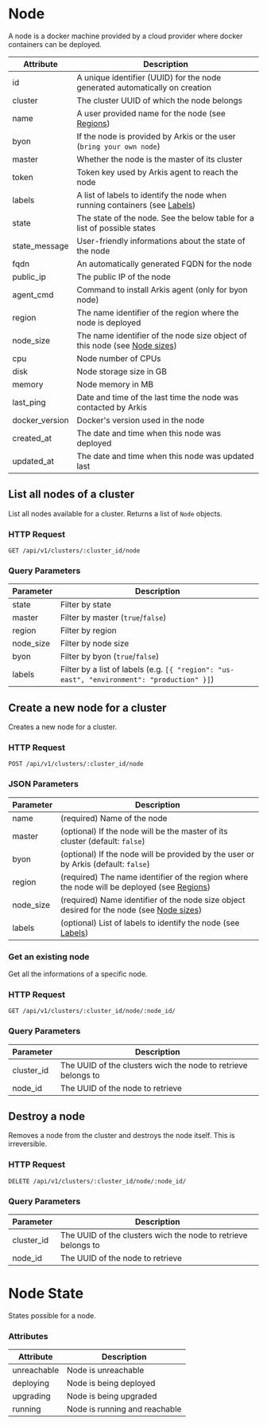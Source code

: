 # Node

A node is a docker machine provided by a cloud provider where docker containers
can be deployed.

Attribute   | Description
----------- | -----------
id          | A unique identifier (UUID) for the node generated automatically on creation
cluster     | The cluster UUID of which the node belongs
name        | A user provided name for the node (see [Regions](/#regions))
byon        | If the node is provided by Arkis or the user (`bring your own node`)
master      | Whether the node is the master of its cluster
token       | Token key used by Arkis agent to reach the node
labels      | A list of labels to identify the node when running containers (see [Labels](/#labels))
state       | The state of the node. See the below table for a list of possible states
state_message | User-friendly informations about the state of the node
fqdn        | An automatically generated FQDN for the node
public_ip   | The public IP of the node
agent_cmd   | Command to install Arkis agent (only for byon node)
region      | The name identifier of the region where the node is deployed
node_size   | The name identifier of the node size object of this node (see [Node sizes](/#node-sizes))
cpu         | Node number of CPUs
disk        | Node storage size in GB
memory      | Node memory in MB
last_ping   | Date and time of the last time the node was contacted by Arkis
docker_version | Docker's version used in the node
created_at  | The date and time when this node was deployed
updated_at  | The date and time when this node was updated last

## List all nodes of a cluster

List all nodes available for a cluster. Returns a list of `Node` objects.

### HTTP Request

`GET /api/v1/clusters/:cluster_id/node`

### Query Parameters

Parameter   | Description
----------- | -----------
state       | Filter by state
master      | Filter by master (`true`/`false`)
region      | Filter by region
node_size   | Filter by node size
byon        | Filter by byon (`true`/`false`)
labels      | Filter by a list of labels (e.g. `[{ "region": "us-east", "environment": "production" }]`)

## Create a new node for a cluster

Creates a new node for a cluster.

### HTTP Request

`POST /api/v1/clusters/:cluster_id/node`

### JSON Parameters

Parameter | Description
--------- | -----------
name | (required) Name of the node
master | (optional) If the node will be the master of its cluster (default: `false`)
byon | (optional) If the node will be provided by the user or by Arkis (default: `false`)
region | (required) The name identifier of the region where the node will be deployed (see [Regions](/#regions))
node_size | (required) Name identifier of the node size object desired for the node (see [Node sizes](/#node-sizes))
labels | (optional) List of labels to identify the node (see [Labels](/#labels))

### Get an existing node

Get all the informations of a specific node.

### HTTP Request

`GET /api/v1/clusters/:cluster_id/node/:node_id/`

### Query Parameters

Parameter  | Description
---------- | -----------
cluster_id | The UUID of the clusters wich the node to retrieve belongs to
node_id    | The UUID of the node to retrieve

## Destroy a node

Removes a node from the cluster and destroys the node itself. This is irreversible.

### HTTP Request

`DELETE /api/v1/clusters/:cluster_id/node/:node_id/`

### Query Parameters

Parameter  | Description
---------- | -----------
cluster_id | The UUID of the clusters wich the node to retrieve belongs to
node_id    | The UUID of the node to retrieve

# Node State

States possible for a node.

### Attributes

Attribute   | Description
----------- | -----------
unreachable | Node is unreachable
deploying | Node is being deployed
upgrading | Node is being upgraded
running | Node is running and reachable
